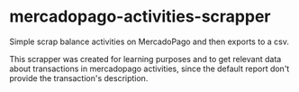 # mercadopago-activities-scrapper

Simple scrap balance activities on MercadoPago and then exports to a csv. 

This scrapper was created for learning purposes and to get relevant data about transactions in mercadopago activities, since the default report don't provide the transaction's description.


